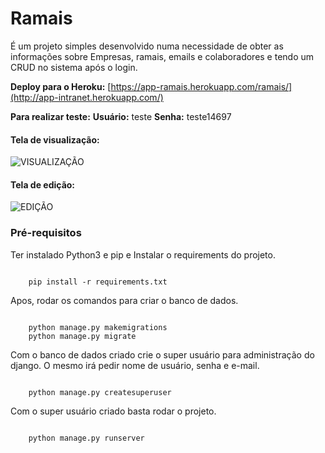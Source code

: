 # Ramais

É um projeto simples desenvolvido numa necessidade de obter as informações sobre Empresas, ramais, emails e colaboradores e tendo um CRUD no sistema após o login.

**Deploy para o Heroku:**
[https://app-ramais.herokuapp.com/ramais/](http://app-intranet.herokuapp.com/)

**Para realizar teste:**
**Usuário:** teste
**Senha:** teste14697

#### **Tela de visualização:**
![VISUALIZAÇÃO](https://i.imgur.com/CGRuFxT.png "VISUALIZAÇÃO")

#### **Tela de edição:**
![EDIÇÃO](https://i.imgur.com/N1wi7HX.png "EDIÇÃO")

### Pré-requisitos

Ter instalado Python3 e pip e Instalar o requirements do projeto.

```

    pip install -r requirements.txt

```

Apos, rodar os comandos para criar o banco de dados.

```

    python manage.py makemigrations
    python manage.py migrate

```

Com o banco de dados criado crie o super usuário para administração do django. O mesmo irá pedir nome de usuário, senha e e-mail.

```

    python manage.py createsuperuser

```

Com o super usuário criado basta rodar o projeto.

```

    python manage.py runserver

```

